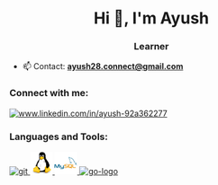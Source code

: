<h1 align="center">Hi 👋, I'm Ayush</h1>
<h3 align="center">Learner</h3>

- 📫 Contact: **ayush28.connect@gmail.com**


<h3 align="left">Connect with me:</h3>
<p align="left">
<a href="https://www.linkedin.com/in/ayush-92a362277" target="blank"><img align="center" src="https://raw.githubusercontent.com/rahuldkjain/github-profile-readme-generator/master/src/images/icons/Social/linked-in-alt.svg" alt="www.linkedin.com/in/ayush-92a362277" height="30" width="40" /></a>
</p>

<h3 align="left">Languages and Tools:</h3>
<p align="left"> <a href="https://git-scm.com/" target="_blank" rel="noreferrer"> <img src="https://www.vectorlogo.zone/logos/git-scm/git-scm-icon.svg" alt="git" width="40" height="40"/> </a> <a href="https://www.linux.org/" target="_blank" rel="noreferrer"> <img src="https://raw.githubusercontent.com/devicons/devicon/master/icons/linux/linux-original.svg" alt="linux" width="40" height="40"/> </a> <a href="https://www.mysql.com/" target="_blank" rel="noreferrer"> <img src="https://raw.githubusercontent.com/devicons/devicon/master/icons/mysql/mysql-original-wordmark.svg" alt="mysql" width="40" height="40"/> </a> <a href="https://go.dev" target="_blank" rel="noreferrer"> <img src="https://cdn.jsdelivr.net/gh/devicons/devicon/icons/go/go-original.svg" width="40" height="40" alt="go-logo"  /> </a></p>

